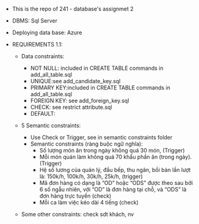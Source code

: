 - This is the repo of 241 - database's assignmet 2 
- DBMS: Sql Server
- Deploying data base: Azure

- REQUIREMENTS 1.1:
    + Data constraints:
        * NOT NULL: included in CREATE TABLE commands in add_all_table.sql
        * UNIQUE:see add_candidate_key.sql
        * PRIMARY KEY:included in CREATE TABLE commands in add_all_table.sql
        * FOREIGN KEY: see add_foreign_key.sql
        * CHECK: see restrict attribute.sql
        * DEFAULT:
    + 5 Semantic constraints: 
        * Use Check or Trigger, see in semantic constraints folder
        * Semantic constraints (ràng buộc ngữ nghĩa):
            + Số lượng món ăn trong ngày không quá 30 món,  (Trigger)
            + Mỗi món quán làm không quá 70 khẩu phần ăn (trong ngày). (Trigger)
            + Hệ số lương của quản lý, đầu bếp, thu ngân, bồi bàn lần lượt là: 150k/h, 100k/h, 30k/h, 25k/h, (trigger)
            + Mã đơn hàng có dạng là “OD” hoặc “ODS” được theo sau bởi 6 số ngẫu nhiên, với “OD” là đơn hàng tại chỗ, và “ODS” là đơn hàng trực tuyến (check)
            + Mỗi ca làm việc kéo dài 4 tiếng (check)

    + Some other constraints: check sdt khách, nv
